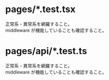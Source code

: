 # pages/\*.test.tsx

正常系・異常系を網羅すること。  
middleware が機能していることも確認すること。

# pages/api/\*.test.ts

正常系・異常系を網羅すること。  
middleware が機能していることも確認すること。
